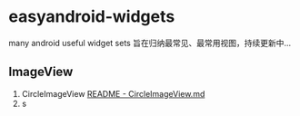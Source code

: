# easyandroid-widgets
many android useful widget sets
旨在归纳最常见、最常用视图，持续更新中...

## ImageView
1. CircleImageView
   [README - CircleImageView.md]()
2. s
     